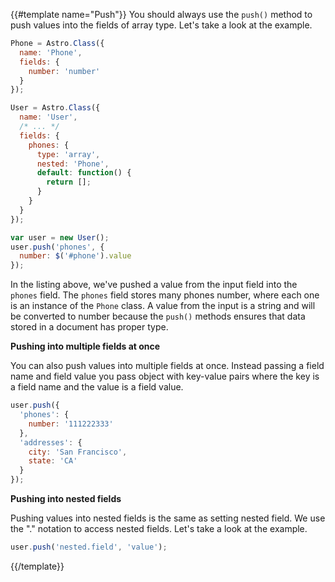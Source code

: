 {{#template name="Push"}}
You should always use the `push()` method to push values into the fields of array type. Let's take a look at the example.

```js
Phone = Astro.Class({
  name: 'Phone',
  fields: {
    number: 'number'
  }
});

User = Astro.Class({
  name: 'User',
  /* ... */
  fields: {
    phones: {
      type: 'array',
      nested: 'Phone',
      default: function() {
        return [];
      }
    }
  }
});

var user = new User();
user.push('phones', {
  number: $('#phone').value
});
```

In the listing above, we've pushed a value from the input field into the `phones` field. The `phones` field stores many phones number, where each one is an instance of the `Phone` class. A value from the input is a string and will be converted to number because the `push()` methods ensures that data stored in a document has proper type.

**Pushing into multiple fields at once**

You can also push values into multiple fields at once. Instead passing a field name and field value you pass object with key-value pairs where the key is a field name and the value is a field value.

```js
user.push({
  'phones': {
    number: '111222333'
  },
  'addresses': {
    city: 'San Francisco',
    state: 'CA'
  }
});
```

**Pushing into nested fields**

Pushing values into nested fields is the same as setting nested field. We use the "." notation to access nested fields. Let's take a look at the example.

```js
user.push('nested.field', 'value');
```
{{/template}}
